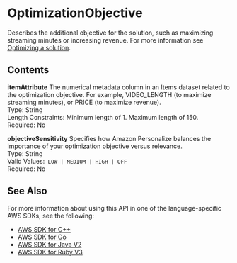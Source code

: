 # OptimizationObjective<a name="API_OptimizationObjective"></a>

Describes the additional objective for the solution, such as maximizing streaming minutes or increasing revenue\. For more information see [Optimizing a solution](https://docs.aws.amazon.com/personalize/latest/dg/optimizing-solution-for-objective.html)\.

## Contents<a name="API_OptimizationObjective_Contents"></a>

 **itemAttribute**   <a name="personalize-Type-OptimizationObjective-itemAttribute"></a>
The numerical metadata column in an Items dataset related to the optimization objective\. For example, VIDEO\_LENGTH \(to maximize streaming minutes\), or PRICE \(to maximize revenue\)\.  
Type: String  
Length Constraints: Minimum length of 1\. Maximum length of 150\.  
Required: No

 **objectiveSensitivity**   <a name="personalize-Type-OptimizationObjective-objectiveSensitivity"></a>
Specifies how Amazon Personalize balances the importance of your optimization objective versus relevance\.  
Type: String  
Valid Values:` LOW | MEDIUM | HIGH | OFF`   
Required: No

## See Also<a name="API_OptimizationObjective_SeeAlso"></a>

For more information about using this API in one of the language\-specific AWS SDKs, see the following:
+  [AWS SDK for C\+\+](https://docs.aws.amazon.com/goto/SdkForCpp/personalize-2018-05-22/OptimizationObjective) 
+  [AWS SDK for Go](https://docs.aws.amazon.com/goto/SdkForGoV1/personalize-2018-05-22/OptimizationObjective) 
+  [AWS SDK for Java V2](https://docs.aws.amazon.com/goto/SdkForJavaV2/personalize-2018-05-22/OptimizationObjective) 
+  [AWS SDK for Ruby V3](https://docs.aws.amazon.com/goto/SdkForRubyV3/personalize-2018-05-22/OptimizationObjective) 